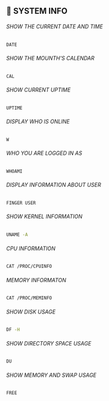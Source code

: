 ## 🔏 SYSTEM INFO

<h6>SHOW THE CURRENT DATE AND TIME</h6>

```bash    
DATE
```

<h6>SHOW THE MOUNTH'S CALENDAR</h6>

```bash    
CAL
```

<h6>SHOW CURRENT UPTIME</h6>

```bash    
UPTIME
```

<h6>DISPLAY WHO IS ONLINE</h6>

```bash    
W
```

<h6>WHO YOU ARE LOGGED IN AS</h6>

```bash    
WHOAMI
```

<h6>DISPLAY INFORMATION ABOUT USER</h6>

```bash    
FINGER USER
```

<h6>SHOW KERNEL INFORMATION</h6>

```bash    
UNAME -A
```

<h6>CPU INFORMATION</h6>

```bash    
CAT /PROC/CPUINFO
```

<h6>MEMORY INFORMATON</h6>

```bash    
CAT /PROC/MEMINFO
```

<h6>SHOW DISK USAGE</h6>

```bash    
DF -H
```

<h6>SHOW DIRECTORY SPACE USAGE</h6>

```bash    
DU
```

<h6>SHOW MEMORY AND SWAP USAGE</h6>

```bash
FREE
```

